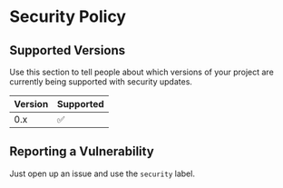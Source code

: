 # Security Policy

## Supported Versions

Use this section to tell people about which versions of your project are
currently being supported with security updates.

| Version | Supported          |
| ------- | ------------------ |
| 0.x     | :white_check_mark: |

## Reporting a Vulnerability

Just open up an issue and use the `security` label.
